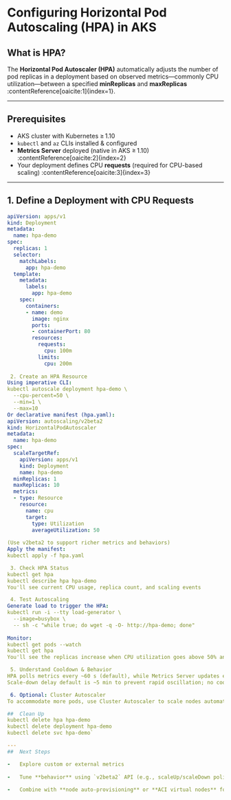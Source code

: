 #  Configuring Horizontal Pod Autoscaling (HPA) in AKS

##  What is HPA?
The **Horizontal Pod Autoscaler (HPA)** automatically adjusts the number of pod replicas in a deployment based on observed metrics—commonly CPU utilization—between a specified **minReplicas** and **maxReplicas** :contentReference[oaicite:1]{index=1}.

---

##  Prerequisites

- AKS cluster with Kubernetes ≥ 1.10
- `kubectl` and `az` CLIs installed & configured
- **Metrics Server** deployed (native in AKS ≥ 1.10) :contentReference[oaicite:2]{index=2}
- Your deployment defines CPU **requests** (required for CPU-based scaling) :contentReference[oaicite:3]{index=3}

---

##  1. Define a Deployment with CPU Requests

```yaml
apiVersion: apps/v1
kind: Deployment
metadata:
  name: hpa-demo
spec:
  replicas: 1
  selector:
    matchLabels:
      app: hpa-demo
  template:
    metadata:
      labels:
        app: hpa-demo
    spec:
      containers:
      - name: demo
        image: nginx
        ports:
        - containerPort: 80
        resources:
          requests:
            cpu: 100m
          limits:
            cpu: 200m
            
 2. Create an HPA Resource
Using imperative CLI:
kubectl autoscale deployment hpa-demo \
  --cpu-percent=50 \
  --min=1 \
  --max=10
Or declarative manifest (hpa.yaml):
apiVersion: autoscaling/v2beta2
kind: HorizontalPodAutoscaler
metadata:
  name: hpa-demo
spec:
  scaleTargetRef:
    apiVersion: apps/v1
    kind: Deployment
    name: hpa-demo
  minReplicas: 1
  maxReplicas: 10
  metrics:
  - type: Resource
    resource:
      name: cpu
      target:
        type: Utilization
        averageUtilization: 50
        
(Use v2beta2 to support richer metrics and behaviors) 
Apply the manifest:
kubectl apply -f hpa.yaml

 3. Check HPA Status
kubectl get hpa
kubectl describe hpa hpa-demo
You'll see current CPU usage, replica count, and scaling events 

 4. Test Autoscaling
Generate load to trigger the HPA:
kubectl run -i --tty load-generator \
  --image=busybox \
  -- sh -c "while true; do wget -q -O- http://hpa-demo; done"
  
Monitor:
kubectl get pods --watch
kubectl get hpa
You'll see the replicas increase when CPU utilization goes above 50% and scale down when it falls 

 5. Understand Cooldown & Behavior
HPA polls metrics every ~60 s (default), while Metrics Server updates every ~60 s 
Scale-down delay default is ~5 min to prevent rapid oscillation; no cooldown on scale-up 

 6. Optional: Cluster Autoscaler
To accommodate more pods, use Cluster Autoscaler to scale nodes automatically. HPA + Cluster Autoscaler work together 

##  Clean Up
kubectl delete hpa hpa-demo
kubectl delete deployment hpa-demo
kubectl delete svc hpa-demo` 

---
##  Next Steps

-   Explore custom or external metrics
    
-   Tune **behavior** using `v2beta2` API (e.g., scaleUp/scaleDown policies)
    
-   Combine with **node auto-provisioning** or **ACI virtual nodes** for burst scaling